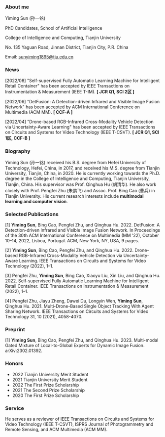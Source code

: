### About me
Yiming Sun (孙一铭)

PhD Candidates, School of Artificial Intelligence

College of Intelligence and Computing, Tianjin University

No. 135 Yaguan Road, Jinnan District, Tianjin City, P.R. China

Email: sunyiming1895@tju.edu.cn

### News
[2022/08]  "Self-supervised Fully Automatic Learning Machine for Intelligent Retail Container" has been accepted by IEEE Transactions on Instrumentation & Measurement (IEEE T-IM). **[ JCR Q1, SCI 2区 ]**

[2022/06]  "DetFusion: A Detection-driven Infrared and Visible Image Fusion Network" has been accepted by ACM International Conference on Multimedia (ACM MM). **[ CCF-A ]**
  
[2022/04]  "Drone-based RGB-Infrared Cross-Modality Vehicle Detection via Uncertainty-Aware Learning" has been accepted by IEEE Transactions on Circuits and Systems for Video Technology (IEEE T-CSVT). **[ JCR Q1, SCI 1区, CCF-B ]**

### Biography
Yiming Sun (孙一铭) received his B.S. degree from Hefei University of Technology, Hefei, China, in 2017, and received his M.S. degree from Tianjin University, Tianjin, China, in 2020. He is currently working towards the Ph.D. degree in the College of Intelligence and Computing, Tianjin University, Tianjin, China. His supervisor was Prof. Qinghua Hu (胡清华). He also work closely with Prof. Pengfei Zhu (朱鹏飞) and Assoc. Prof. Bing Cao (曹兵) in Tianjin University. His current research interests include **multimodal learning and computer vision**.

### Selected Publications
[1] **Yiming Sun**, Bing Cao, Pengfei Zhu, and Qinghua Hu. 2022. DetFusion: A Detection-driven Infrared and Visible Image Fusion Network. In Proceedings of the 30th ACM International Conference on Multimedia (MM ’22), October 10–14, 2022, Lisboa, Portugal. ACM, New York, NY, USA, 9 pages.
  
[2] **Yiming Sun**, Bing Cao, Pengfei Zhu, and Qinghua Hu. 2022. Drone-based RGB-Infrared Cross-Modality Vehicle Detection via Uncertainty-Aware Learning. IEEE
Transactions on Circuits and Systems for Video Technology (2022), 1–1.

[3] Pengfei Zhu, **Yiming Sun**, Bing Cao, Xiaoyu Liu, Xin Liu, and Qinghua Hu. 2022. Self-supervised Fully Automatic Learning Machine for Intelligent Retail Container. IEEE Transactions on Instrumentation & Measurement (2022), 1–1.

[4] Pengfei Zhu, Jiayu Zheng, Dawei Du, Longyin Wen, **Yiming Sun**, Qinghua Hu. 2021. Multi-Drone-Based Single Object Tracking With Agent Sharing Network. IEEE Transactions on Circuits and Systems for Video Technology 31, 10 (2021), 4058-4070.

### Preprint
 [1] **Yiming Sun**, Bing Cao, Pengfei Zhu, and Qinghua Hu. 2023. Multi-modal Gated Mixture of Local-to-Global Experts for Dynamic Image Fusion. arXiv:2302.01392.
 
### Honors
- 2022 Tianjin University Merit Student 
- 2021 Tianjin University Merit Student 
- 2022 The First Prize Scholarship
- 2021 The Second Prize Scholarship
- 2020 The First Prize Scholarship

### Service
He serves as a reviewer of IEEE Transactions on Circuits and Systems for Video Technology (IEEE T-CSVT),  ISPRS Journal of Photogrammetry and Remote Sensing, and ACM Multimedia (ACM MM).
